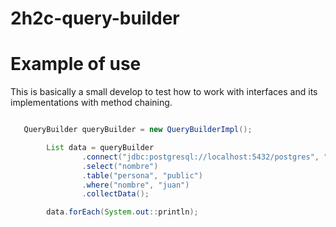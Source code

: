 # 2h2c-query-builder

# Example of use

This is basically a small develop to test how to work with interfaces and its implementations with method chaining.

```java 

   QueryBuilder queryBuilder = new QueryBuilderImpl();

        List data = queryBuilder
                .connect("jdbc:postgresql://localhost:5432/postgres", "postgres", "postgres")
                .select("nombre")
                .table("persona", "public")
                .where("nombre", "juan")
                .collectData();

        data.forEach(System.out::println);

```
